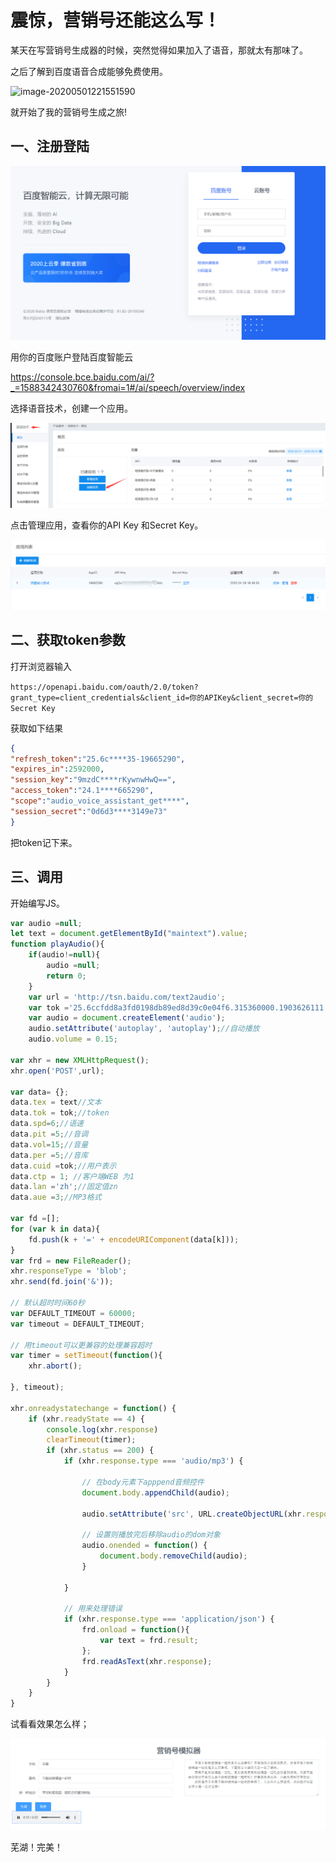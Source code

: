 # 震惊，营销号还能这么写！

某天在写营销号生成器的时候，突然觉得如果加入了语音，那就太有那味了。

之后了解到百度语音合成能够免费使用。

![image-20200501221551590](C:\Users\Twelveeee\AppData\Roaming\Typora\typora-user-images\image-20200501221551590.png)

就开始了我的营销号生成之旅!

## 一、注册登陆

![](.\img\image-20200501222044618.png)

用你的百度账户登陆百度智能云

https://console.bce.baidu.com/ai/?_=1588342430760&fromai=1#/ai/speech/overview/index

选择语音技术，创建一个应用。

![image-20200501222159300](.\img\image-20200501222159300.png)

点击管理应用，查看你的API Key 和Secret Key。

![image-20200501222349237](.\img\image-20200501222349237.png)

## 二、获取token参数

打开浏览器输入

`https://openapi.baidu.com/oauth/2.0/token?grant_type=client_credentials&client_id=你的APIKey&client_secret=你的Secret Key `

获取如下结果

```json
{
"refresh_token":"25.6c****35-19665290",
"expires_in":2592000,
"session_key":"9mzdC****rKywnwHwQ==",
"access_token":"24.1****665290",
"scope":"audio_voice_assistant_get****",
"session_secret":"0d6d3****3149e73"
}
```

把token记下来。

## 三、调用

开始编写JS。

```javascript
var audio =null;
let text = document.getElementById("maintext").value;
function playAudio(){
	if(audio!=null){
		audio =null;
		return 0;
	}
	var url = 'http://tsn.baidu.com/text2audio';
	var tok ='25.6ccfdd8a3fd0198db89ed8d39c0e04f6.315360000.1903626111.282335-19665290';
	var audio = document.createElement('audio');
	audio.setAttribute('autoplay', 'autoplay');//自动播放
	audio.volume = 0.15;
    
var xhr = new XMLHttpRequest();
xhr.open('POST',url);

var data= {};
data.tex = text//文本
data.tok = tok;//token
data.spd=6;//语速
data.pit =5;//音调
data.vol=15;//音量
data.per =5;//音库
data.cuid =tok;//用户表示
data.ctp = 1; //客户端WEB 为1
data.lan ='zh';//固定值zn
data.aue =3;//MP3格式

var fd =[];
for (var k in data){
    fd.push(k + '=' + encodeURIComponent(data[k]));		
}
var frd = new FileReader();
xhr.responseType = 'blob';
xhr.send(fd.join('&'));

// 默认超时时间60秒
var DEFAULT_TIMEOUT = 60000;
var timeout = DEFAULT_TIMEOUT;

// 用timeout可以更兼容的处理兼容超时
var timer = setTimeout(function(){
    xhr.abort();
   
}, timeout);

xhr.onreadystatechange = function() {
    if (xhr.readyState == 4) {
		console.log(xhr.response)
        clearTimeout(timer);
        if (xhr.status == 200) {
            if (xhr.response.type === 'audio/mp3') {

                // 在body元素下apppend音频控件
                document.body.appendChild(audio);

                audio.setAttribute('src', URL.createObjectURL(xhr.response));

                // 设置则播放完后移除audio的dom对象
                audio.onended = function() {
                    document.body.removeChild(audio);
                }

            }

            // 用来处理错误
            if (xhr.response.type === 'application/json') {
                frd.onload = function(){
                    var text = frd.result;
                };
                frd.readAsText(xhr.response);
            }
        }
    }
}
```
试看看效果怎么样；

![image-20200512115746658](.\img\image-20200512115746658.png)

芜湖！完美！
